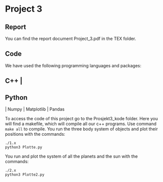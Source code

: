 # Project 3

## Report

You can find the report document Project_3.pdf in the TEX folder.

## Code

We have used the following programming languages and packages:

C++ |
------------

 Python
------------ 
| Numpy
| Matplotlib
| Pandas

To access the code of this project go to the Prosjekt3_kode folder. Here you will find a makefile, which will compile all our c++ programs. Use command `make all` to compile. You run the three body system of objects and plot their positions with the commands:<br />
```terminal
./1.x
python3 Plotte.py
```

You run and plot the system of all the planets and the sun with the commands: <br />

```terminal
./2.x
python3 Plotte2.py
```
